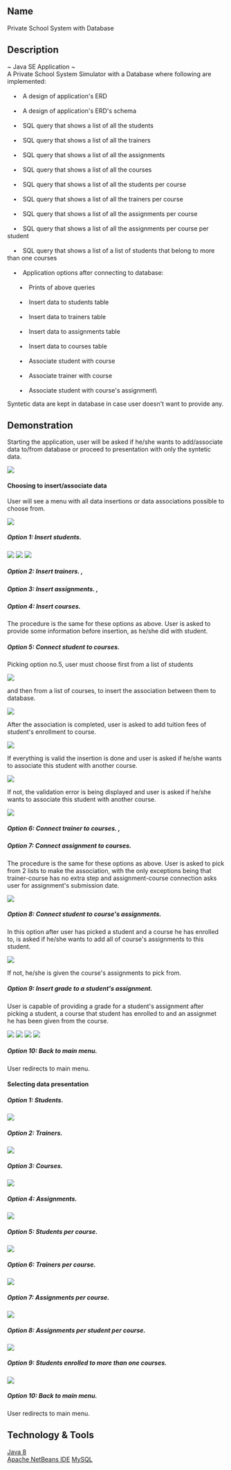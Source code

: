 
## Name

Private School System with Database

## Description

~ Java SE Application ~\
A Private School System Simulator with a Database where following are implemented:\
\
&emsp;&#8226;&emsp;A design of application's ERD\
\
&emsp;&#8226;&emsp;A design of application's ERD's schema\
\
&emsp;&#8226;&emsp;SQL query that shows a list of all the students\
\
&emsp;&#8226;&emsp;SQL query that shows a list of all the trainers\
\
&emsp;&#8226;&emsp;SQL query that shows a list of all the assignments\
\
&emsp;&#8226;&emsp;SQL query that shows a list of all the courses\
\
&emsp;&#8226;&emsp;SQL query that shows a list of all the students per course\
\
&emsp;&#8226;&emsp;SQL query that shows a list of all the trainers per course\
\
&emsp;&#8226;&emsp;SQL query that shows a list of all the assignments per course\
\
&emsp;&#8226;&emsp;SQL query that shows a list of all the assignments per course per student\
\
&emsp;&#8226;&emsp;SQL query that shows a list of a list of students that belong to more than one courses\
\
&emsp;&#8226;&emsp;Application options after connecting to database:\
\
&emsp;&emsp;&#8226;&emsp;Prints of above queries\
\
&emsp;&emsp;&#8226;&emsp;Insert data to students table\
\
&emsp;&emsp;&#8226;&emsp;Insert data to trainers table\
\
&emsp;&emsp;&#8226;&emsp;Insert data to assignments table\
\
&emsp;&emsp;&#8226;&emsp;Insert data to courses table\
\
&emsp;&emsp;&#8226;&emsp;Associate student with course\
\
&emsp;&emsp;&#8226;&emsp;Associate trainer with course\
\
&emsp;&emsp;&#8226;&emsp;Associate student with course's assignment\

Syntetic data are kept in database in case user doesn't want to provide any.

## Demonstration

Starting the application, user will be asked if he/she wants to add/associate data to/from database or proceed to presentation with only the syntetic data.

<img src="screenshots/main-menu.PNG" />

#### Choosing to insert/associate data

User will see a menu with all data insertions or data associations possible to choose from.

<img src="screenshots/insert-or-connect-data-menu.PNG" />

##### Option 1: Insert students.

<img src="screenshots/student-first-name.PNG" />

<img src="screenshots/student-last-name.PNG" />

<img src="screenshots/student-date-of-birth.PNG" />

##### Option 2: Insert trainers. ,
##### Option 3: Insert assignments. ,
##### Option 4: Insert courses.

The procedure is the same for these options as above. User is asked to provide some information before insertion, as he/she did with student.

##### Option 5: Connect student to courses.

Picking option no.5, user must choose first from a list of students

<img src="screenshots/connect-student-to-course-students-list.PNG" />

and then from a list of courses, to insert the association between them to database.

<img src="screenshots/connect-student-to-course-courses-list.PNG" />

After the association is completed, user is asked to add tuition fees of student's enrollment to course.

<img src="screenshots/tuition-fees.PNG" />

If everything is valid the insertion is done and user is asked if he/she wants to associate this student with another course.

<img src="screenshots/student-course-completion.PNG" />

If not, the validation error is being displayed and user is asked if he/she wants to associate this student with another course.

<img src="screenshots/student-course-validation.PNG" />

##### Option 6: Connect trainer to courses. ,
##### Option 7: Connect assignment to courses.

The procedure is the same for these options as above. User is asked to pick from 2 lists to make the association, with the only exceptions being that trainer-course has no extra step and assignment-course connection asks user for assignment's submission date.

<img src="screenshots/assignment-submission-date.PNG" />

##### Option 8: Connect student to course's assignments.

In this option after user has picked a student and a course he has enrolled to, is asked if he/she wants to add all of course's assignments to this student.

<img src="screenshots/add-student-to-all-assignments.PNG" />

If not, he/she is given the course's assignments to pick from.

##### Option 9: Insert grade to a student's assignment.

User is capable of providing a grade for a student's assignment after picking a student, a course that student has enrolled to and an assignmet he has been given from the course.

<img src="screenshots/pick-student-for-grade.PNG" />
<img src="screenshots/pick-course-for-grade.PNG" />
<img src="screenshots/pick-assignment-for-grade.PNG" />
<img src="screenshots/grade.PNG" />

##### Option 10: Back to main menu.

User redirects to main menu.

#### Selecting data presentation

##### Option 1: Students.

<img src="screenshots/students-list.PNG" />

##### Option 2: Trainers.

<img src="screenshots/trainers-list.PNG" />

##### Option 3: Courses.

<img src="screenshots/courses-list.PNG" />

##### Option 4: Assignments.

<img src="screenshots/assignments-list.PNG" />

##### Option 5: Students per course.

<img src="screenshots/students-per-course.PNG" />

##### Option 6: Trainers per course.

<img src="screenshots/trainers-per-course.PNG" />

##### Option 7: Assignments per course.

<img src="screenshots/assignments-per-course.PNG" />

##### Option 8: Assignments per student per course.

<img src="screenshots/assignments-per-student-per-course.PNG" />

##### Option 9: Students enrolled to more than one courses.

<img src="screenshots/students-on-more-than-one-courses-list.PNG" />

##### Option 10: Back to main menu.

User redirects to main menu.

## Technology & Tools

<a href="https://www.java.com/en/download/">Java 8</a> <br>
<a href="https://netbeans.org/">Apache NetBeans IDE</a>
<a href="https://www.mysql.com/">MySQL</a>
